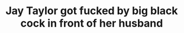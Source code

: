 ---
layout: post
title: Jay Taylor got fucked by big black cock in front of her husband
duration: '10:00'
view: 265
rate: 2
video: 'https://flashservice.xvideos.com/embedframe/25633839'
priority: 0.9
changefreq: daily
---